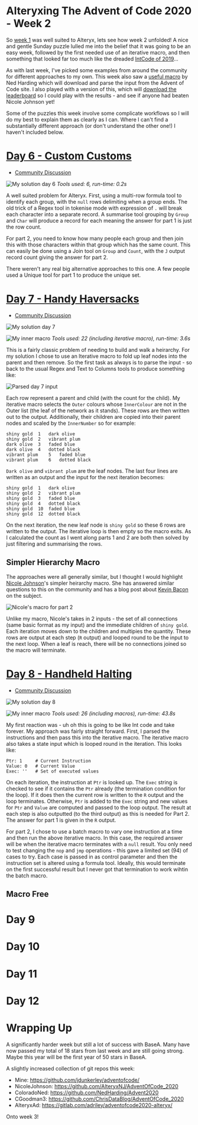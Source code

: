 # Alteryxing The Advent of Code 2020 - Week 2

So [week 1](https://jdunkerley.co.uk/2020/12/05/alteryxing-the-advent-of-code-2020-week-1/) was well suited to Alteryx, lets see how week 2 unfolded! A nice and gentle Sunday puzzle lulled me into the belief that it was going to be an easy week, followed by the first needed use of an iterative macro, and then something that looked far too much like the dreaded [IntCode of 2019](https://adventofcode.com/2019/day/2)...

As with last week, I've picked some examples from around the community for different approaches to my own. This week also saw a [useful macro](https://github.com/NedHarding/Advent2020/blob/main/AdventOfCodeInput.yxmc) by Ned Harding which will download and parse the input from the Advent of Code site. I also played with a version of this, which will [download the leaderboard](https://github.com/jdunkerley/adventofcode/blob/master/Build%20Leaderboard.yxmd) so I could play with the results - and see if anyone had beaten Nicole Johnson yet!

Some of the puzzles this week involve some complicate workflows so I will do my best to explain them as clearly as I can. Where I can't find a substantially different approach (or don't understand the other one!) I haven't included below.

# [Day 6 - Custom Customs](https://adventofcode.com/2020/day/6)
- [Community Discussion](https://community.alteryx.com/t5/General-Discussions/Advent-of-Code-2020-BaseA-Style-Day-6/m-p/676470)

![My solution day 6](assets/advent-2020-2/day6.jd.jpg)
*Tools used: 6, run-time: 0.2s*

A well suited problem for Alteryx. First, using a multi-row formula tool to identify each group, with the `null` rows delimiting when a group ends. The old trick of a Regex tool in tokenise mode with expression of `.` will break each character into a separate record. A summarise tool grouping by `Group` and `Char` will produce a record for each meaning the answer for part 1 is just the row count.

For part 2, you need to know how many people each group and then join this with those characters within that group which has the same count. This can easily be done using a Join tool on `Group` and `Count`, with the `J` output record count giving the answer for part 2.

There weren't any real big alternative approaches to this one. A few people used a Unique tool for part 1 to produce the unique set.

# [Day 7 - Handy Haversacks](https://adventofcode.com/2020/day/7)
- [Community Discussion](https://community.alteryx.com/t5/General-Discussions/Advent-of-Code-2020-BaseA-Style-Day-7/m-p/676704)

![My solution day 7](assets/advent-2020-2/day7.jd.jpg)

![My inner macro](assets/advent-2020-2/day7.jd.macro.jpg)
*Tools used: 22 (including iterative macro), run-time: 3.6s*

This is a fairly classic problem of needing to build and walk a heirarchy. For my solution I chose to use an Iterative macro to fold up leaf nodes into the parent and then remove. So the first task as always is to parse the input - so back to the usual Regex and Text to Columns tools to produce something like:

![Parsed day 7 input](assets/advent-2020-2/day7.jd.parsed.jpg)

Each row represent a parent and child (with the count for the child). My iterative macro selects the `Outer` colours whose `InnerColour` are not in the Outer list (the leaf of the network as it stands). These rows are then written out to the output. Additionally, their children are copied into their parent nodes and scaled by the `InnerNumber` so for example:

```
shiny gold	1	dark olive
shiny gold	2	vibrant plum
dark olive	3	faded blue 
dark olive	4	dotted black
vibrant plum	5	faded blue
vibrant plum	6	dotted black
```

`Dark olive` and `vibrant plum` are the leaf nodes. The last four lines are written as an output and the input for the next iteration becomes:

```
shiny gold	1	dark olive
shiny gold	2	vibrant plum
shiny gold	3	faded blue
shiny gold	4	dotted black
shiny gold	10	faded blue
shiny gold	12	dotted black
```

On the next iteration, the new leaf node is `shiny gold` so these 6 rows are written to the output. The iterative loop is then empty so the macro exits. As I calculated the count as I went along parts 1 and 2 are both then solved by just filtering and summarising the rows.

## Simpler Hierarchy Macro

The approaches were all generally similar, but I thought I would highlight [Nicole Johnson](https://community.alteryx.com/t5/user/viewprofilepage/user-id/3824)'s simpler heirarchy macro. She has answered similar questions to this on the community and has a blog post about [Kevin Bacon](https://community.alteryx.com/t5/Engine-Works/Building-a-Hierarchy-With-Kevin-Bacon/ba-p/453715) on the subject.

![Nicole's macro for part 2](assets/advent-2020-2/day7.nj.macro.jpg)

Unlike my macro, Nicole's takes in 2 inputs - the set of all connections (same basic format as my input) and the immediate children of `shiny gold`. Each iteration moves down to the children and multipies the quantity. These rows are output at each step (`R` output) and looped round to be the input to the next loop. When a leaf is reach, there will be no connections joined so the macro will terminate.

# [Day 8 - Handheld Halting](https://adventofcode.com/2020/day/8)
- [Community Discussion](https://community.alteryx.com/t5/General-Discussions/Advent-of-Code-2020-BaseA-Style-Day-8/m-p/677337)

![My solution day 8](assets/advent-2020-2/day8.jd.jpg)

![My inner macro](assets/advent-2020-2/day8.jd.macros.jpg)
*Tools used: 26 (including macros), run-time: 43.8s*

My first reaction was - uh oh this is going to be like Int code and take forever. My approach was fairly straight forward. First, I parsed the instructions and then pass this into the iterative macro. The iterative macro also takes a state input which is looped round in the iteration. This looks like:

```
Ptr: 1     # Current Instruction
Value: 0   # Current Value
Exec: ''   # Set of executed values
```

On each iteration, the instruction at `Ptr` is looked up. The `Exec` string is checked to see if it contains the `Ptr` already (the termination condition for the loop). If it does then the current row is written to the `R` output and the loop terminates. Otherwise, `Ptr` is added to the `Exec` string and new values for `Ptr` and `Value` are computed and passed to the loop output. The result at each step is also outputted (to the third output) as this is needed for Part 2. The answer for part 1 is given in the `R` output.

For part 2, I chose to use a batch macro to vary one instruction at a time and then run the above iterative macro. In this case, the required answer will be when the iterative macro terminates with a `null` result. You only need to test changing the `nop` and `jmp` operations - this gave a limited set (94) of cases to try. Each case is passed in as control parameter and then the instruction set is altered using a formula tool. Ideally, this would terminate on the first successful result but I never got that termination to work wihtin the batch macro.

## Macro Free



# Day 9

# Day 10

# Day 11

# Day 12

# Wrapping Up

A significantly harder week but still a lot of success with BaseA. Many have now passed my total of 18 stars from last week and are still going strong. Maybe this year will be the first year of 50 stars in BaseA.

A slightly increased collection of git repos this week:

- Mine: https://github.com/jdunkerley/adventofcode/
- NicoleJohnson: https://github.com/AlteryxNJ/AdventOfCode_2020
- ColoradoNed: https://github.com/NedHarding/Advent2020
- CGoodman3: https://github.com/ChrisDataBlog/AdventOfCode_2020
- AlteryxAd: https://gitlab.com/adriley/adventofcode2020-alteryx/

Onto week 3!